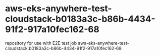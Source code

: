 # aws-eks-anywhere-test-cloudstack-b0183a3c-b86b-4434-91f2-917a10fec162-68
repository for use with E2E test job aws-eks-anywhere-test-cloudstack:b0183a3c-b86b-4434-91f2-917a10fec162-68
